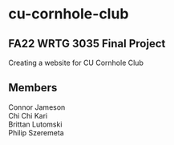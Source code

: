 # cu-cornhole-club

## FA22 WRTG 3035 Final Project
Creating a website for CU Cornhole Club

## Members
Connor Jameson <br/>
Chi Chi Kari <br/>
Brittan Lutomski <br/>
Philip Szeremeta
